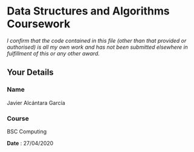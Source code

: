 # Data Structures and Algorithms Coursework

*I confirm that the code contained in this file (other than that provided or authorised) is all my own work and has not been submitted elsewhere in fulfillment of this or any other award.*

## Your Details

### Name
Javier Alcántara García
### Course
BSC Computing

**Date** : 27/04/2020
